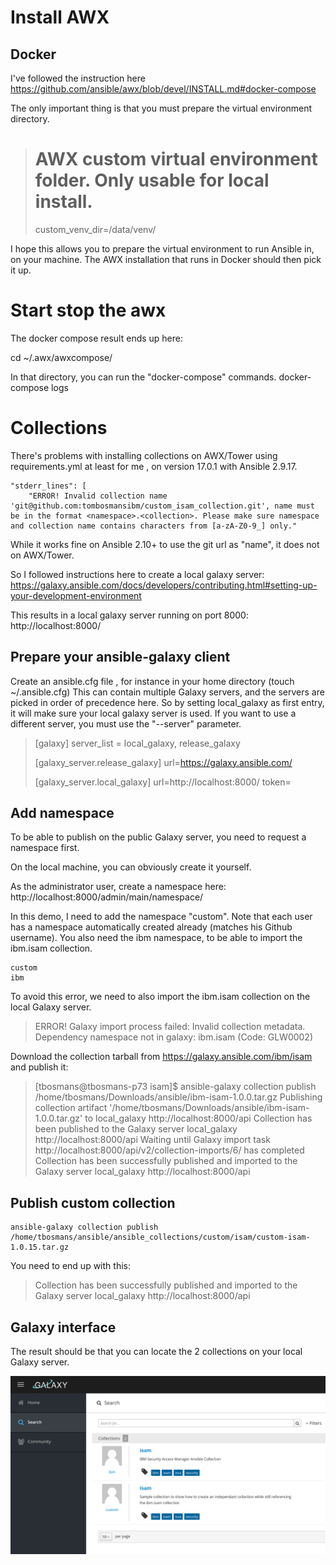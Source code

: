 # Install AWX

## Docker

I've followed the instruction here https://github.com/ansible/awx/blob/devel/INSTALL.md#docker-compose

The only important thing is that you must prepare the virtual environment directory.
> # AWX custom virtual environment folder. Only usable for local install.
> custom_venv_dir=/data/venv/

I hope this allows you to prepare the virtual environment to run Ansible in, on your machine.
The AWX installation that runs in Docker should then pick it up.




# Start stop the awx
The docker compose result ends up here:

cd ~/.awx/awxcompose/

In that directory, you can run the "docker-compose" commands.
docker-compose logs


# Collections

There's problems with installing collections on AWX/Tower using requirements.yml at least for me , on version 17.0.1 with Ansible 2.9.17.

```
"stderr_lines": [
    "ERROR! Invalid collection name 'git@github.com:tombosmansibm/custom_isam_collection.git', name must be in the format <namespace>.<collection>. Please make sure namespace and collection name contains characters from [a-zA-Z0-9_] only."
```

While it works fine on Ansible 2.10+ to use the git url as "name", it does not on AWX/Tower.

So I followed instructions here to create a local galaxy server:
https://galaxy.ansible.com/docs/developers/contributing.html#setting-up-your-development-environment

This results in a local galaxy server running on port 8000: http://localhost:8000/

## Prepare your ansible-galaxy client
Create an ansible.cfg file , for instance in your home directory (touch ~/.ansible.cfg)
This can contain multiple Galaxy servers, and the servers are picked in order of precedence here.
So by setting local_galaxy as first entry, it will make sure your local galaxy server is used.
If you want to use a different server, you must use the "--server" parameter.

> [galaxy]
> server_list = local_galaxy, release_galaxy
> 
> [galaxy_server.release_galaxy]
> url=https://galaxy.ansible.com/
> 
> [galaxy_server.local_galaxy]
> url=http://localhost:8000/
> token=<token>

## Add namespace
To be able to publish on the public Galaxy server, you need to request a namespace first.

On the local machine, you can obviously create it yourself.

As the administrator user, create a namespace here:
http://localhost:8000/admin/main/namespace/

In this demo, I need to add the namespace "custom".  Note that each user has a namespace automatically created already (matches his Github username).
You also need the ibm namespace, to be able to import the ibm.isam collection.

```
custom
ibm
```

To avoid this error, we need to also import the ibm.isam collection on the local Galaxy server.
> ERROR! Galaxy import process failed: Invalid collection metadata. Dependency namespace not in galaxy: ibm.isam (Code: GLW0002)

Download the collection tarball from https://galaxy.ansible.com/ibm/isam and publish it:

> [tbosmans@tbosmans-p73 isam]$ ansible-galaxy collection publish /home/tbosmans/Downloads/ansible/ibm-isam-1.0.0.tar.gz 
> Publishing collection artifact '/home/tbosmans/Downloads/ansible/ibm-isam-1.0.0.tar.gz' to local_galaxy http://localhost:8000/api
> Collection has been published to the Galaxy server local_galaxy http://localhost:8000/api
> Waiting until Galaxy import task http://localhost:8000/api/v2/collection-imports/6/ has completed
> Collection has been successfully published and imported to the Galaxy server local_galaxy http://localhost:8000/api

## Publish custom collection

````
ansible-galaxy collection publish /home/tbosmans/ansible/ansible_collections/custom/isam/custom-isam-1.0.15.tar.gz
````

You need to end up with this:
> Collection has been successfully published and imported to the Galaxy server local_galaxy http://localhost:8000/api

## Galaxy interface
The result should be that you can locate the 2 collections on your local Galaxy server.

![galaxy](images/galaxy_isam.png)

